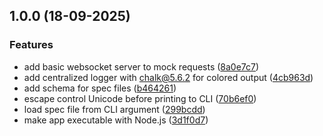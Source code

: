 ## 1.0.0 (18-09-2025)

### Features

* add basic websocket server to mock requests ([8a0e7c7](https://github.com/AshnaWiar/jws-server/commit/8a0e7c741a338ee43fcbea3f4f42ee74cf5cbf30))
* add centralized logger with chalk@5.6.2 for colored output ([4cb963d](https://github.com/AshnaWiar/jws-server/commit/4cb963d9ee77cd101491594c1e6f1e727e778a86))
* add schema for spec files ([b464261](https://github.com/AshnaWiar/jws-server/commit/b4642617de2bf003cb4a966789c0c4aa187f4d10))
* escape control Unicode before printing to CLI ([70b6ef0](https://github.com/AshnaWiar/jws-server/commit/70b6ef0321fb7eb154b36e80b76a2ac8e9c34b75))
* load spec file from CLI argument ([299bcdd](https://github.com/AshnaWiar/jws-server/commit/299bcdde1a225fb6595adbdba5e266b39e422310))
* make app executable with Node.js ([3d1f0d7](https://github.com/AshnaWiar/jws-server/commit/3d1f0d79e249a77ecea1c4a9291f9cfda32b2dd9))
